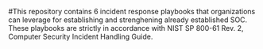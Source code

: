 #This repository contains 6 incident response playbooks that organizations can leverage for establishing and strenghening already established SOC. These playbooks are strictly in accordance with NIST SP 800-61 Rev. 2, Computer Security Incident Handling Guide.

